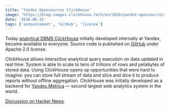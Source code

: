 ```yaml
---
title: 'Yandex Opensources ClickHouse'
image: 'https://blog-images.clickhouse.tech/en/2016/yandex-opensources-clickhouse/main.jpg'
date: '2016-06-15'
tags: ['announcement', 'GitHub', 'license']
---
```


Today [analytical DBMS ClickHouse](https://clickhouse.tech/) initially developed internally at Yandex, became available to everyone. Source code is published on [GitHub](https://github.com/ClickHouse/ClickHouse) under Apache 2.0 license.

ClickHouse allows interactive analytical query execution on data updated in real time. System is able to scale to tens of trillions of rows and petabytes of stored data. Using ClickHouse opens up opportunities that were hard to imagine: you can store full stream of data and slice and dice it to produce reports without offline aggregation. ClickHouse was initially developed as a backend for [Yandex.Metrica](https://metrika.yandex.com/) — second largest web analytics system in the world.

[Discussion on Hacker News](https://news.ycombinator.com/item?id=11908254).
